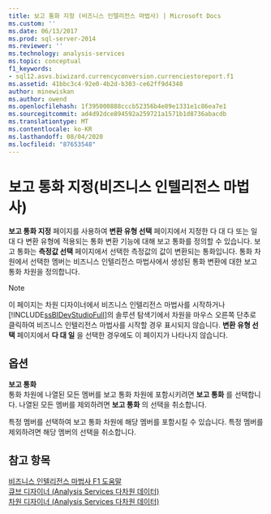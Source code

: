 ```yaml
---
title: 보고 통화 지정 (비즈니스 인텔리전스 마법사) | Microsoft Docs
ms.custom: ''
ms.date: 06/13/2017
ms.prod: sql-server-2014
ms.reviewer: ''
ms.technology: analysis-services
ms.topic: conceptual
f1_keywords:
- sql12.asvs.biwizard.currencyconversion.currenciestoreport.f1
ms.assetid: 41bbc3c4-92e0-4b2d-b303-ce62ff9d4348
author: minewiskan
ms.author: owend
ms.openlocfilehash: 1f395000888cccb52356b4e89e1331e1c86ea7e1
ms.sourcegitcommit: ad4d92dce894592a259721a1571b1d8736abacdb
ms.translationtype: MT
ms.contentlocale: ko-KR
ms.lasthandoff: 08/04/2020
ms.locfileid: "87653548"
---
```

# <a name="specify-reporting-currencies-business-intelligence-wizard"></a>보고 통화 지정(비즈니스 인텔리전스 마법사)
  **보고 통화 지정** 페이지를 사용하여 **변환 유형 선택** 페이지에서 지정한 다 대 다 또는 일 대 다 변환 유형에 적용되는 통화 변환 기능에 대해 보고 통화를 정의할 수 있습니다. 보고 통화는 **측정값 선택** 페이지에서 선택한 측정값의 값이 변환되는 통화입니다. 통화 차원에서 선택한 멤버는 비즈니스 인텔리전스 마법사에서 생성된 통화 변환에 대한 보고 통화 차원을 정의합니다.  
  
> [!NOTE]  
>  이 페이지는 차원 디자이너에서 비즈니스 인텔리전스 마법사를 시작하거나 [!INCLUDE[ssBIDevStudioFull](../includes/ssbidevstudiofull-md.md)]의 솔루션 탐색기에서 차원을 마우스 오른쪽 단추로 클릭하여 비즈니스 인텔리전스 마법사를 시작할 경우 표시되지 않습니다. **변환 유형 선택** 페이지에서 **다 대 일** 을 선택한 경우에도 이 페이지가 나타나지 않습니다.  
  
## <a name="options"></a>옵션  
 **보고 통화**  
 통화 차원에 나열된 모든 멤버를 보고 통화 차원에 포함시키려면 **보고 통화** 를 선택합니다. 나열된 모든 멤버를 제외하려면 **보고 통화** 의 선택을 취소합니다.  
  
 특정 멤버를 선택하여 보고 통화 차원에 해당 멤버를 포함시킬 수 있습니다. 특정 멤버를 제외하려면 해당 멤버의 선택을 취소합니다.  
  
## <a name="see-also"></a>참고 항목  
 [비즈니스 인텔리전스 마법사 F1 도움말](business-intelligence-wizard-f1-help.md)   
 [큐브 디자이너 &#40;Analysis Services 다차원 데이터&#41;](cube-designer-analysis-services-multidimensional-data.md)   
 [차원 디자이너 &#40;Analysis Services 다차원 데이터&#41;](dimension-designer-analysis-services-multidimensional-data.md)  
  
  
